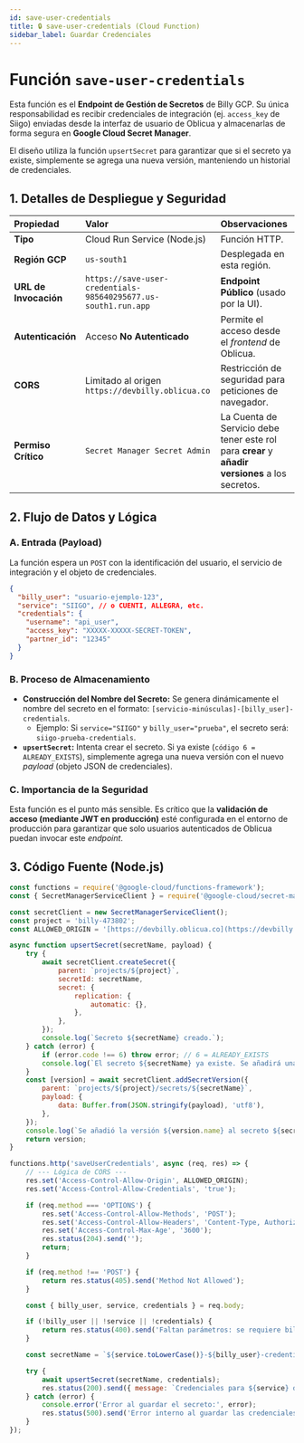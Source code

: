 ```yaml
---
id: save-user-credentials
title: 🔒 save-user-credentials (Cloud Function)
sidebar_label: Guardar Credenciales
---
```


# Función `save-user-credentials`

Esta función es el **Endpoint de Gestión de Secretos** de Billy GCP. Su única responsabilidad es recibir credenciales de integración (ej. `access_key` de Siigo) enviadas desde la interfaz de usuario de Oblicua y almacenarlas de forma segura en **Google Cloud Secret Manager**.

El diseño utiliza la función `upsertSecret` para garantizar que si el secreto ya existe, simplemente se agrega una nueva versión, manteniendo un historial de credenciales.

## 1. Detalles de Despliegue y Seguridad

| Propiedad | Valor | Observaciones |
| :--- | :--- | :--- |
| **Tipo** | Cloud Run Service (Node.js) | Función HTTP. |
| **Región GCP** | `us-south1` | Desplegada en esta región. |
| **URL de Invocación** | `https://save-user-credentials-985640295677.us-south1.run.app` | **Endpoint Público** (usado por la UI). |
| **Autenticación** | Acceso **No Autenticado** | Permite el acceso desde el *frontend* de Oblicua. |
| **CORS** | Limitado al origen `https://devbilly.oblicua.co` | Restricción de seguridad para peticiones de navegador. |
| **Permiso Crítico** | `Secret Manager Secret Admin` | La Cuenta de Servicio debe tener este rol para **crear** y **añadir versiones** a los secretos. |

## 2. Flujo de Datos y Lógica

### A. Entrada (Payload)

La función espera un `POST` con la identificación del usuario, el servicio de integración y el objeto de credenciales.

```json title="Cuerpo de la Petición POST"
{
  "billy_user": "usuario-ejemplo-123",
  "service": "SIIGO", // o CUENTI, ALLEGRA, etc.
  "credentials": {
    "username": "api_user",
    "access_key": "XXXXX-XXXXX-SECRET-TOKEN",
    "partner_id": "12345"
  }
}
```
### B. Proceso de Almacenamiento

  * **Construcción del Nombre del Secreto:** Se genera dinámicamente el nombre del secreto en el formato: `[servicio-minúsculas]-[billy_user]-credentials`.
      * Ejemplo: Si `service="SIIGO"` y `billy_user="prueba"`, el secreto será: `siigo-prueba-credentials`.
  * **`upsertSecret`:** Intenta crear el secreto. Si ya existe (`código 6 = ALREADY_EXISTS`), simplemente agrega una nueva versión con el nuevo *payload* (objeto JSON de credenciales).

### C. Importancia de la Seguridad

Esta función es el punto más sensible. Es crítico que la **validación de acceso (mediante JWT en producción)** esté configurada en el entorno de producción para garantizar que solo usuarios autenticados de Oblicua puedan invocar este *endpoint*.

## 3. Código Fuente (Node.js)

```javascript title="index.js"
const functions = require('@google-cloud/functions-framework');
const { SecretManagerServiceClient } = require('@google-cloud/secret-manager');

const secretClient = new SecretManagerServiceClient();
const project = 'billy-473802';
const ALLOWED_ORIGIN = '[https://devbilly.oblicua.co](https://devbilly.oblicua.co)';

async function upsertSecret(secretName, payload) {
    try {
        await secretClient.createSecret({
            parent: `projects/${project}`,
            secretId: secretName,
            secret: {
                replication: {
                    automatic: {},
                },
            },
        });
        console.log(`Secreto ${secretName} creado.`);
    } catch (error) {
        if (error.code !== 6) throw error; // 6 = ALREADY_EXISTS
        console.log(`El secreto ${secretName} ya existe. Se añadirá una nueva versión.`);
    }
    const [version] = await secretClient.addSecretVersion({
        parent: `projects/${project}/secrets/${secretName}`,
        payload: {
            data: Buffer.from(JSON.stringify(payload), 'utf8'),
        },
    });
    console.log(`Se añadió la versión ${version.name} al secreto ${secretName}.`);
    return version;
}

functions.http('saveUserCredentials', async (req, res) => {
    // --- Lógica de CORS ---
    res.set('Access-Control-Allow-Origin', ALLOWED_ORIGIN);
    res.set('Access-Control-Allow-Credentials', 'true');

    if (req.method === 'OPTIONS') {
        res.set('Access-Control-Allow-Methods', 'POST');
        res.set('Access-Control-Allow-Headers', 'Content-Type, Authorization');
        res.set('Access-Control-Max-Age', '3600');
        res.status(204).send('');
        return;
    }

    if (req.method !== 'POST') {
        return res.status(405).send('Method Not Allowed');
    }

    const { billy_user, service, credentials } = req.body;

    if (!billy_user || !service || !credentials) {
        return res.status(400).send('Faltan parámetros: se requiere billy_user, service, y credentials.');
    }

    const secretName = `${service.toLowerCase()}-${billy_user}-credentials`;

    try {
        await upsertSecret(secretName, credentials);
        res.status(200).send({ message: `Credenciales para ${service} del usuario ${billy_user} guardadas correctamente.` });
    } catch (error) {
        console.error('Error al guardar el secreto:', error);
        res.status(500).send('Error interno al guardar las credenciales.');
    }
});
